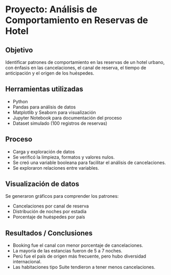 # Proyecto: Análisis de Comportamiento en Reservas de Hotel
## Objetivo
Identificar patrones de comportamiento en las reservas de un hotel urbano, con énfasis en las cancelaciones, el canal de reserva, el tiempo de anticipación y el origen de los huéspedes.

## Herramientas utilizadas
- Python
- Pandas para análisis de datos
- Matplotlib y Seaborn para visualización
- Jupyter Notebook para documentación del proceso
- Dataset simulado (100 registros de reservas)

## Proceso
- Carga y exploración de datos
- Se verificó la limpieza, formatos y valores nulos.
- Se creó una variable booleana para facilitar el análisis de cancelaciones.
- Se exploraron relaciones entre variables.

## Visualización de datos
Se generaron gráficos para comprender los patrones:
- Cancelaciones por canal de reserva
- Distribución de noches por estadía
- Porcentaje de huéspedes por país

## Resultados / Conclusiones
- Booking fue el canal con menor porcentaje de cancelaciones.
- La mayoría de las estancias fueron de 5 a 7 noches.
- Perú fue el país de origen más frecuente, pero hubo diversidad internacional.
- Las habitaciones tipo Suite tendieron a tener menos cancelaciones. 